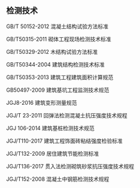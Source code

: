 ## 检测技术

GB/T 50152-2012 混凝土结构试验方法标准

GB/T50315-2011 砌体工程现场检测技术标准

GB/T50329-2012 木结构试验方法标准

GB/T50344-2004 建筑结构检测技术标准

GB/T50353-2013 建筑工程建筑面积计算规范

GB50497-2009 建筑基坑工程监测技术规范

JGJ8-2016 建筑变形测量规范

JGJ/T 23-2011 回弹法检测混凝土抗压强度技术规程

JGJ 106-2014 建筑基桩检测技术规范

JGJ/T110-2017 建筑工程饰面砖粘结强度检验标准

JGJ/T132-2009 居住建筑节能检测标准

JGJ/T136-2017 贯入法检测砌筑砂浆抗压强度技术规程

JGJ/T152-2008 混凝土中钢筋检测技术规程